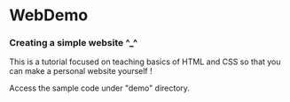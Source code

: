 # WebDemo
### Creating a simple website ^_^

This is a tutorial focused on teaching basics of HTML and CSS so that you can make a personal website yourself !

Access the sample code under "demo" directory.
